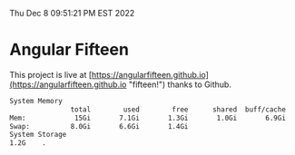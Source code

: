 Thu Dec  8 09:51:21 PM EST 2022

# Angular Fifteen


This project is live at [https://angularfifteen.github.io](https://angularfifteen.github.io "fifteen!") thanks to Github.

```bash
System Memory
               total        used        free      shared  buff/cache   available
Mem:            15Gi       7.1Gi       1.3Gi       1.0Gi       6.9Gi       6.9Gi
Swap:          8.0Gi       6.6Gi       1.4Gi
System Storage
1.2G	.
```
